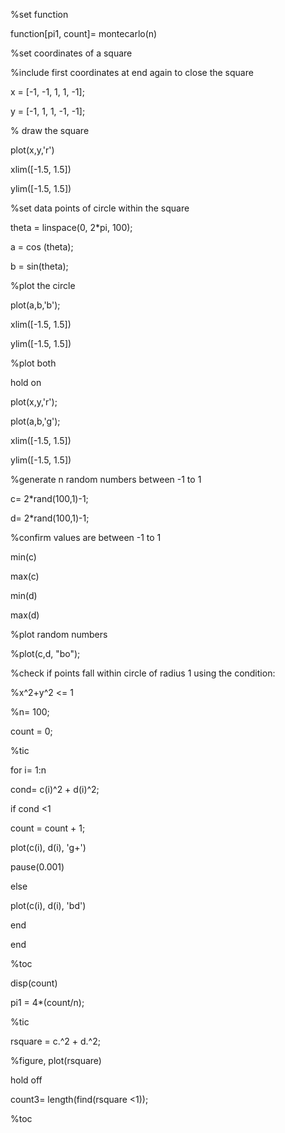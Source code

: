 %set function

function[pi1, count]= montecarlo(n)

%set coordinates of a square

%include first coordinates at end again to close the square

x = [-1, -1, 1, 1, -1];

y = [-1, 1, 1, -1, -1];

% draw the square

plot(x,y,'r')

xlim([-1.5, 1.5])

ylim([-1.5, 1.5])

%set data points of circle within the square

theta = linspace(0, 2*pi, 100);

a = cos (theta);

b = sin(theta);

%plot the circle

plot(a,b,'b');

xlim([-1.5, 1.5])

ylim([-1.5, 1.5])

%plot both

hold on

plot(x,y,'r');

plot(a,b,'g');

xlim([-1.5, 1.5])

ylim([-1.5, 1.5])

%generate n random numbers between -1 to 1

c= 2*rand(100,1)-1;

d= 2*rand(100,1)-1;

%confirm values are between -1 to 1

min(c)

max(c)

min(d)

max(d)

%plot random numbers

%plot(c,d, "bo");

%check if points fall within circle of radius 1 using the condition:

%x^2+y^2 <= 1

%n= 100;

count = 0;

%tic

for i= 1:n

cond= c(i)^2 + d(i)^2;

if cond <1

count = count + 1;

plot(c(i), d(i), 'g+')

pause(0.001)

else

plot(c(i), d(i), 'bd')

end

end

%toc

disp(count)

pi1 = 4*(count/n);

%tic

rsquare = c.^2 + d.^2;

%figure, plot(rsquare)

hold off

count3= length(find(rsquare <1));

%toc